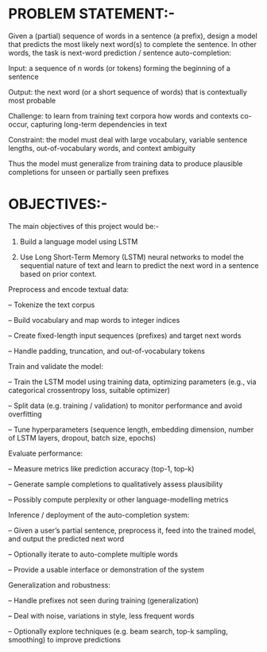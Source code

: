 # PROBLEM STATEMENT:-

Given a (partial) sequence of words in a sentence (a prefix), design a model that predicts the most likely next word(s) to complete the sentence. In other words, the task is next-word prediction / sentence auto-completion:

Input: a sequence of n words (or tokens) forming the beginning of a sentence

Output: the next word (or a short sequence of words) that is contextually most probable

Challenge: to learn from training text corpora how words and contexts co-occur, capturing long-term dependencies in text

Constraint: the model must deal with large vocabulary, variable sentence lengths, out-of-vocabulary words, and context ambiguity

Thus the model must generalize from training data to produce plausible completions for unseen or partially seen prefixes

# OBJECTIVES:-

The main objectives of this project would be:-

1) Build a language model using LSTM

2) Use Long Short-Term Memory (LSTM) neural networks to model the sequential nature of text and learn to predict the next word in a sentence based on prior context.

Preprocess and encode textual data:

– Tokenize the text corpus

– Build vocabulary and map words to integer indices

– Create fixed-length input sequences (prefixes) and target next words

– Handle padding, truncation, and out-of-vocabulary tokens

Train and validate the model:

– Train the LSTM model using training data, optimizing parameters (e.g., via categorical crossentropy loss, suitable optimizer)

– Split data (e.g. training / validation) to monitor performance and avoid overfitting

– Tune hyperparameters (sequence length, embedding dimension, number of LSTM layers, dropout, batch size, epochs)

Evaluate performance:

– Measure metrics like prediction accuracy (top-1, top-k)

– Generate sample completions to qualitatively assess plausibility

– Possibly compute perplexity or other language-modelling metrics

Inference / deployment of the auto-completion system:

– Given a user’s partial sentence, preprocess it, feed into the trained model, and output the predicted next word

– Optionally iterate to auto-complete multiple words

– Provide a usable interface or demonstration of the system

Generalization and robustness:

– Handle prefixes not seen during training (generalization)

– Deal with noise, variations in style, less frequent words

– Optionally explore techniques (e.g. beam search, top-k sampling, smoothing) to improve predictions

